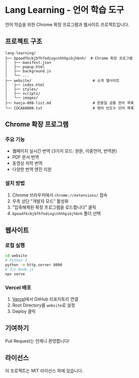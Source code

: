 # Lang Learning - 언어 학습 도구

언어 학습을 위한 Chrome 확장 프로그램과 웹사이트 프로젝트입니다.

## 프로젝트 구조

```
lang-learning/
├── bpoadfkcbjbfhfodiogcnhhhpibjhbnh/  # Chrome 확장 프로그램
│   ├── manifest.json
│   ├── popup.html
│   ├── background.js
│   └── ...
├── website/                            # 소개 웹사이트
│   ├── index.html
│   ├── styles/
│   ├── scripts/
│   └── images/
├── hanja-808-list.md                   # 한중일 공통 한자 목록
└── COCA60000.txt                       # 영어 빈도수 단어 목록
```

## Chrome 확장 프로그램

### 주요 기능
- 웹페이지 실시간 번역 (3가지 모드: 원문, 이중언어, 번역문)
- PDF 문서 번역
- 동영상 자막 번역
- 다양한 번역 엔진 지원

### 설치 방법
1. Chrome 브라우저에서 `chrome://extensions/` 접속
2. 우측 상단 "개발자 모드" 활성화
3. "압축해제된 확장 프로그램을 로드합니다" 클릭
4. `bpoadfkcbjbfhfodiogcnhhhpibjhbnh` 폴더 선택

## 웹사이트

### 로컬 실행
```bash
cd website
# Python 3
python -m http.server 8000
# 또는 Node.js
npx serve
```

### Vercel 배포
1. [Vercel](https://vercel.com)에서 GitHub 리포지토리 연결
2. Root Directory를 `website`로 설정
3. Deploy 클릭

## 기여하기

Pull Request는 언제나 환영합니다!

## 라이선스

이 프로젝트는 MIT 라이선스 하에 있습니다.